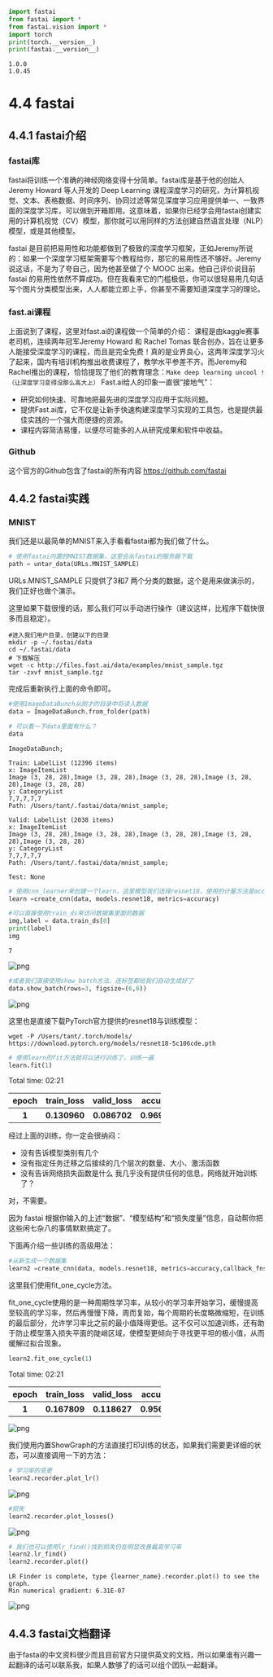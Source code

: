 ```python
import fastai
from fastai import *
from fastai.vision import *
import torch
print(torch.__version__)
print(fastai.__version__)
```

    1.0.0
    1.0.45
    

# 4.4 fastai
## 4.4.1 fastai介绍
### fastai库
fastai将训练一个准确的神经网络变得十分简单。fastai库是基于他的创始人Jeremy Howard 等人开发的 Deep Learning 课程深度学习的研究，为计算机视觉、文本、表格数据、时间序列、协同过滤等常见深度学习应用提供单一、一致界面的深度学习库，可以做到开箱即用。这意味着，如果你已经学会用fastai创建实用的计算机视觉（CV）模型，那你就可以用同样的方法创建自然语言处理（NLP）模型，或是其他模型。

fastai 是目前把易用性和功能都做到了极致的深度学习框架，正如Jeremy所说的：如果一个深度学习框架需要写个教程给你，那它的易用性还不够好。Jeremy 说这话，不是为了夸自己，因为他甚至做了个 MOOC 出来。他自己评价说目前 fastai 的易用性依然不算成功。但在我看来它的门槛极低，你可以很轻易用几句话写个图片分类模型出来，人人都能立即上手，你甚至不需要知道深度学习的理论。


### fast.ai课程

上面说到了课程，这里对fast.ai的课程做一个简单的介绍：
课程是由kaggle赛事老司机，连续两年冠军Jeremy Howard 和 Rachel Tomas 联合创办，旨在让更多人能接受深度学习的课程，而且是完全免费！真的是业界良心，这两年深度学习火了起来，国内有培训机构推出收费课程了，教学水平参差不齐。而Jeremy和Rachel推出的课程，恰恰提现了他们的教育理念：`Make deep learning uncool ! （让深度学习变得没那么高大上）`
Fast.ai给人的印象一直很“接地气”：
- 研究如何快速、可靠地把最先进的深度学习应用于实际问题。
- 提供Fast.ai库，它不仅是让新手快速构建深度学习实现的工具包，也是提供最佳实践的一个强大而便捷的资源。
- 课程内容简洁易懂，以便尽可能多的人从研究成果和软件中收益。

### Github
这个官方的Github包含了fastai的所有内容 https://github.com/fastai 


## 4.4.2 fastai实践
### MNIST
我们还是以最简单的MNIST来入手看看fastai都为我们做了什么。

```python
# 使用fastai内置的MNIST数据集，这里会从fastai的服务器下载
path = untar_data(URLs.MNIST_SAMPLE)
```

URLs.MNIST_SAMPLE 只提供了3和7 两个分类的数据，这个是用来做演示的，我们正好也做个演示。

这里如果下载很慢的话，那么我们可以手动进行操作（建议这样，比程序下载快很多而且稳定）。
```
#进入我们用户目录，创建以下的目录
mkdir -p ~/.fastai/data
cd ~/.fastai/data
# 下载解压
wget -c http://files.fast.ai/data/examples/mnist_sample.tgz
tar -zxvf mnist_sample.tgz
```
完成后重新执行上面的命令即可。

```python
#使用ImageDataBunch从刚才的目录中将读入数据
data = ImageDataBunch.from_folder(path)
```

```python
# 可以看一下data里面有什么？
data
```

    ImageDataBunch;
    
    Train: LabelList (12396 items)
    x: ImageItemList
    Image (3, 28, 28),Image (3, 28, 28),Image (3, 28, 28),Image (3, 28, 28),Image (3, 28, 28)
    y: CategoryList
    7,7,7,7,7
    Path: /Users/tant/.fastai/data/mnist_sample;
    
    Valid: LabelList (2038 items)
    x: ImageItemList
    Image (3, 28, 28),Image (3, 28, 28),Image (3, 28, 28),Image (3, 28, 28),Image (3, 28, 28)
    y: CategoryList
    7,7,7,7,7
    Path: /Users/tant/.fastai/data/mnist_sample;
    
    Test: None

```python
# 使用cnn_learner来创建一个learn，这里模型我们选择resnet18，使用的计量方法是accuracy准确率
learn =create_cnn(data, models.resnet18, metrics=accuracy)
```

```python
#可以直接使用train_ds来访问数据集里面的数据
img,label = data.train_ds[0]
print(label)
img
```

    7
    
![png](img/4_4_fastai_8_1.png)

```python
#或者我们直接使用show_batch方法，连标签都给我们自动生成好了
data.show_batch(rows=3, figsize=(6,6))
```

![png](img/4_4_fastai_9_0.png)


这里也是直接下载PyTorch官方提供的resnet18与训练模型：

`wget -P /Users/tant/.torch/models/ https://download.pytorch.org/models/resnet18-5c106cde.pth`


```python
# 使用learn的fit方法就可以进行训练了，训练一遍
learn.fit(1)
```

Total time: 02:21 <p><table style='width:300px; margin-bottom:10px'>
  <tr>
    <th>epoch</th>
    <th>train_loss</th>
    <th>valid_loss</th>
    <th>accuracy</th>
  </tr>
  <tr>
    <th>1</th>
    <th>0.130960</th>
    <th>0.086702</th>
    <th>0.969087</th>
  </tr>
</table>

经过上面的训练，你一定会很纳闷：
- 没有告诉模型类别有几个
- 没有指定任务迁移之后接续的几个层次的数量、大小、激活函数
- 没有告诉网络损失函数是什么
我几乎没有提供任何的信息，网络就开始训练了？

对，不需要。

因为 fastai 根据你输入的上述“数据”、“模型结构”和“损失度量”信息，自动帮你把这些闲七杂八的事情默默搞定了。

下面再介绍一些训练的高级用法：

```python
#从新生成一个数据集
learn2 =create_cnn(data, models.resnet18, metrics=accuracy,callback_fns=ShowGraph)
```

这里我们使用fit_one_cycle方法。

fit_one_cycle使用的是一种周期性学习率，从较小的学习率开始学习，缓慢提高至较高的学习率，然后再慢慢下降，周而复始，每个周期的长度略微缩短，在训练的最后部分，允许学习率比之前的最小值降得更低。这不仅可以加速训练，还有助于防止模型落入损失平面的陡峭区域，使模型更倾向于寻找更平坦的极小值，从而缓解过拟合现象。

```python
learn2.fit_one_cycle(1)
```

Total time: 02:21 <p><table style='width:300px; margin-bottom:10px'>
  <tr>
    <th>epoch</th>
    <th>train_loss</th>
    <th>valid_loss</th>
    <th>accuracy</th>
  </tr>
  <tr>
    <th>1</th>
    <th>0.167809</th>
    <th>0.118627</th>
    <th>0.956330</th>
  </tr>
</table>

![png](img/4_4_fastai_15_1.png)

我们使用内置ShowGraph的方法直接打印训练的状态，如果我们需要更详细的状态，可以直接调用一下的方法：

```python
# 学习率的变更
learn2.recorder.plot_lr()
```

![png](img/4_4_fastai_17_0.png)

```python
#损失
learn2.recorder.plot_losses()
```

![png](img/4_4_fastai_18_0.png)

```python
# 我们也可以使用lr_find()找到损失仍在明显改善最高学习率
learn2.lr_find()
learn2.recorder.plot()
```

    LR Finder is complete, type {learner_name}.recorder.plot() to see the graph.
    Min numerical gradient: 6.31E-07
    

![png](img/4_4_fastai_19_2.png)

## 4.4.3 fastai文档翻译
由于fastai的中文资料很少而且目前官方只提供英文的文档，所以如果谁有兴趣一起翻译的话可以联系我，如果人数够了的话可以组个团队一起翻译。
